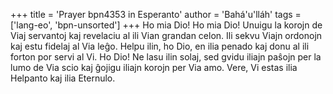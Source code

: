 +++
title = 'Prayer bpn4353 in Esperanto'
author = 'Bahá'u'lláh'
tags = ['lang-eo', 'bpn-unsorted']
+++
Ho mia Dio! Ho mia Dio! Unuigu la korojn de Viaj servantoj kaj revelaciu al ili Vian grandan celon. Ili sekvu Viajn ordonojn kaj estu fidelaj al Via leĝo. Helpu ilin, ho Dio, en ilia penado kaj donu al ili forton por servi al Vi. Ho Dio! Ne lasu ilin solaj, sed gvidu iliajn paŝojn per la lumo de Via scio kaj ĝojigu iliajn korojn per Via amo. Vere, Vi estas ilia Helpanto kaj ilia Eternulo.

